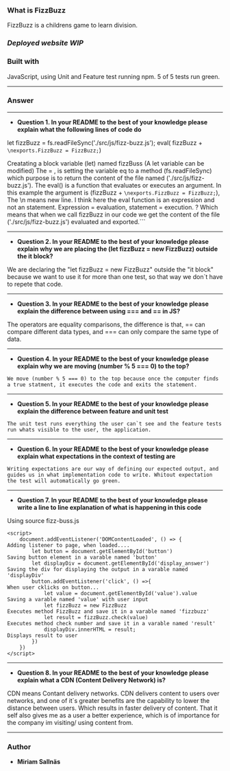 
### **What is FizzBuzz**
 FizzBuzz is a childrens game to learn division. 

### *Deployed website WIP*

### Built with 
  JavaScript, using Unit and Feature test running npm. 5 of 5 tests run green.
 
-------
### Answer

-------
* **Question 1. In your README to the best of your knowledge please explain what the following lines of code do**

let  fizzBuzz = fs.readFileSync('./src/js/fizz-buzz.js'); 
eval( fizzBuzz + `\nexports.FizzBuzz = FizzBuzz;`)

Creatating a block variable (let) named fizzBuss (A let variable can be modified) 
The = , is setting the variable eq to a method (fs.readFileSync) which purpose is to return the content of the file named ('./src/js/fizz-buzz.js').
The eval() is a function that evaluates or executes an argument. In this example the argument is (fizzBuzz + `\nexports.FizzBuzz = FizzBuzz;`), 
The \n means new line.
I think here the eval function is an expression and not an statement. Expression = evaluation, statement = execution. ?
Which means that when we call fizzBuzz in our code we get the content of the file ('./src/js/fizz-buzz.js') evaluated and exported.```

-------
* **Question 2. In your README to the best of your knowledge please explain why we are placing the (let fizzBuzz = new FizzBuzz) outside the it block?**

We are declaring the "let fizzBuzz = new FizzBuzz" outside the "it block" because we want to use it for more than one test, so that way we don`t have to repete that code.

-------
* **Question 3. In your README to the best of your knowledge please explain the difference between using === and == in JS?**

The operators are equality comparisons, the difference is that, == can compare different data types, and === can only compare the same type of data.

-------
* **Question 4. In your README to the best of your knowledge please explain why we are moving (number % 5 === 0) to the top?**

```We move (number % 5 === 0) to the top because once the computer finds a true statment, it executes the code and exits the statement.```

-------
* **Question 5. In your README to the best of your knowledge please explain the difference between feature and unit test**

```The unit test runs everything the user can`t see and the feature tests run whats visible to the user, the application.```

-------
* **Question 6. In your README to the best of your knowledge please explain what expectations in the context of testing are**

```Writing expectations are our way of defining our expected output, and guides us in what implementation code to write. Whitout expectation the test will automatically go green.```

-------
* **Question 7. In your README to the best of your knowledge please write a line to line explanation of what is happening in this code**

 <script src="src/js/fizz-buzz.js"></script>                            Using source fizz-buss.js
    <script>
        document.addEventListener('DOMContentLoaded', () => {               Adding listener to page, when loaded....
            let button = document.getElementById('button')                  Saving button element in a varable named 'button'
            let displayDiv = document.getElementById('display_answer')      Saving the div for displaying the output in a varable named 'displayDiv'
            button.addEventListener('click', () =>{                         When user cklicks on button...
                let value = document.getElementById('value').value          Saving a varable named 'value' with user input
                let fizzBuzz = new FizzBuzz                                 Executes method FizzBuzz and save it in a varable named 'fizzbuzz'
                let result = fizzBuzz.check(value)                          Executes method check number and save it in a varable named 'result'          
                displayDiv.innerHTML = result;                              Displays result to user
            })
        })
    </script> 
    
-------
* **Question 8. In your README to the best of your knowledge please explain what a CDN (Content Delivery Network) is?**

CDN means Contant delivery networks. CDN delivers content to users over networks, and one of it`s greater benefits are the capability to lower the distance between users. Which results in faster delivery of content. That it self also gives me as a user a better experience, which is of importance for the company im visiting/ using content from.

-------
### **Author**
* **Miriam Sallnäs**
